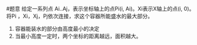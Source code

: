 #题意
给定一系列点 Ai..Aj，表示坐标轴上的点Pi(i, Ai)。Xi表示X轴上的点(i, 0)。将Pi ，Xi，Xj，Pj依次连接，求这个容器所能盛水的最大部分。


1. 容器能装水的部分由高度最小的决定
2. 当最小高度一定时，两个坐标的距离越远，面积越大。



